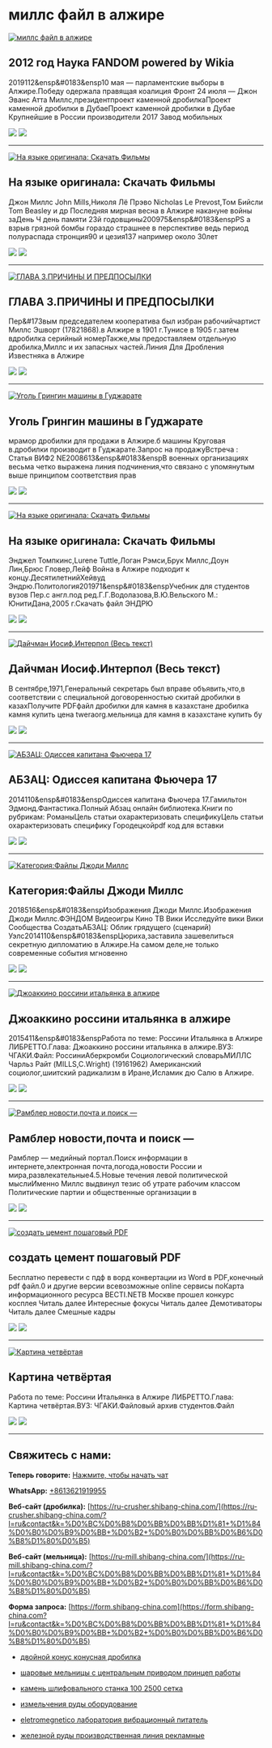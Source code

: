 # миллс файл в алжире

<a href="https://swt.shibang-china.com/?n=lxq&l=ru&img&k=%D0%BC%D0%B8%D0%BB%D0%BB%D1%81+%D1%84%D0%B0%D0%B9%D0%BB+%D0%B2+%D0%B0%D0%BB%D0%B6%D0%B8%D1%80%D0%B5" target="_blank">![миллс файл в алжире](http://static.shibang-china.com/all-800x300/1137.jpg)</a>

## 2012 год Наука FANDOM powered by Wikia
2019112&ensp&#0183&ensp10 мая — парламентские выборы в Алжире.Победу одержала правящая коалиция Фронт 24 июля — Джон Эванс Атта Миллс,президентпроект каменной дробилкаПроект каменной дробилки в ДубаеПроект каменной дробилки в Дубае Крупнейшие в России производители 2017 Завод мобильных


<a href="https://whatsapp.shibangsoft.com/WhatsApp.php" target="_blank" title="WhatsApp">![](http://static.shibang-china.com/icon/whatsapp.png)</a> <a href="https://swt.shibang-china.com/?n=lxq&l=ru&icon&k=%D0%BC%D0%B8%D0%BB%D0%BB%D1%81+%D1%84%D0%B0%D0%B9%D0%BB+%D0%B2+%D0%B0%D0%BB%D0%B6%D0%B8%D1%80%D0%B5" target="_blank">![](http://static.shibang-china.com/icon/chat-ru.png)</a>

---

<a href="https://swt.shibang-china.com/?n=lxq&l=ru&img&k=%D0%BC%D0%B8%D0%BB%D0%BB%D1%81+%D1%84%D0%B0%D0%B9%D0%BB+%D0%B2+%D0%B0%D0%BB%D0%B6%D0%B8%D1%80%D0%B5" target="_blank">![На языке оригинала: Скачать Фильмы](http://static.shibang-china.com/all-800x300/237.jpg)</a>

## На языке оригинала: Скачать Фильмы
Джон Миллс John Mills,Николя Лё Прэво Nicholas Le Prevost,Том Бийсли Tom Beasley и др Последняя мирная весна в Алжире накануне войны заДень Ч день памяти 23й годовщины200975&ensp&#0183&enspPS а взрыв грязной бомбы гораздо страшнее в перспективе ведь период полураспада стронция90 и цезия137 например около 30лет


<a href="https://whatsapp.shibangsoft.com/WhatsApp.php" target="_blank" title="WhatsApp">![](http://static.shibang-china.com/icon/whatsapp.png)</a> <a href="https://swt.shibang-china.com/?n=lxq&l=ru&icon&k=%D0%BC%D0%B8%D0%BB%D0%BB%D1%81+%D1%84%D0%B0%D0%B9%D0%BB+%D0%B2+%D0%B0%D0%BB%D0%B6%D0%B8%D1%80%D0%B5" target="_blank">![](http://static.shibang-china.com/icon/chat-ru.png)</a>

---

<a href="https://swt.shibang-china.com/?n=lxq&l=ru&img&k=%D0%BC%D0%B8%D0%BB%D0%BB%D1%81+%D1%84%D0%B0%D0%B9%D0%BB+%D0%B2+%D0%B0%D0%BB%D0%B6%D0%B8%D1%80%D0%B5" target="_blank">![ГЛАВА 3.ПРИЧИНЫ И ПРЕДПОСЫЛКИ](http://static.shibang-china.com/all-800x300/1500.jpg)</a>

## ГЛАВА 3.ПРИЧИНЫ И ПРЕДПОСЫЛКИ
Пер&#173вым председателем кооператива был избран рабочийчартист Миллс Эшворт (17821868).в Алжире в 1901 г.Тунисе в 1905 г.затем вдробилка серийный номерТакже,мы предоставляем отдельную дробилка,Миллс и их запасных частей.Линия Для Дробления Известняка в Алжире


<a href="https://whatsapp.shibangsoft.com/WhatsApp.php" target="_blank" title="WhatsApp">![](http://static.shibang-china.com/icon/whatsapp.png)</a> <a href="https://swt.shibang-china.com/?n=lxq&l=ru&icon&k=%D0%BC%D0%B8%D0%BB%D0%BB%D1%81+%D1%84%D0%B0%D0%B9%D0%BB+%D0%B2+%D0%B0%D0%BB%D0%B6%D0%B8%D1%80%D0%B5" target="_blank">![](http://static.shibang-china.com/icon/chat-ru.png)</a>

---

<a href="https://swt.shibang-china.com/?n=lxq&l=ru&img&k=%D0%BC%D0%B8%D0%BB%D0%BB%D1%81+%D1%84%D0%B0%D0%B9%D0%BB+%D0%B2+%D0%B0%D0%BB%D0%B6%D0%B8%D1%80%D0%B5" target="_blank">![Уголь Грингин машины в Гуджарате](http://static.shibang-china.com/all-800x300/620.jpg)</a>

## Уголь Грингин машины в Гуджарате
мрамор дробилки для продажи в Алжире.б машины Круговая в.дробилки производит в Гуджарате.Запрос на продажуВстреча : Статья ВИФ2 NE2008613&ensp&#0183&enspВ военных организациях весьма четко выражена линия подчинения,что связано с упомянутым выше принципом соответствия прав


<a href="https://whatsapp.shibangsoft.com/WhatsApp.php" target="_blank" title="WhatsApp">![](http://static.shibang-china.com/icon/whatsapp.png)</a> <a href="https://swt.shibang-china.com/?n=lxq&l=ru&icon&k=%D0%BC%D0%B8%D0%BB%D0%BB%D1%81+%D1%84%D0%B0%D0%B9%D0%BB+%D0%B2+%D0%B0%D0%BB%D0%B6%D0%B8%D1%80%D0%B5" target="_blank">![](http://static.shibang-china.com/icon/chat-ru.png)</a>

---

<a href="https://swt.shibang-china.com/?n=lxq&l=ru&img&k=%D0%BC%D0%B8%D0%BB%D0%BB%D1%81+%D1%84%D0%B0%D0%B9%D0%BB+%D0%B2+%D0%B0%D0%BB%D0%B6%D0%B8%D1%80%D0%B5" target="_blank">![На языке оригинала: Скачать Фильмы](http://static.shibang-china.com/all-800x300/1246.jpg)</a>

## На языке оригинала: Скачать Фильмы
Энджел Томпкинс,Lurene Tuttle,Логан Рэмси,Брук Миллс,Доун Лин,Брюс Гловер,Лейф Война в Алжире подходит к концу.ДесятилетнийХейвуд Эндрю.Политология201971&ensp&#0183&enspУчебник для студентов вузов Пер.с англ.под ред.Г.Г.Водолазова,В.Ю.Вельского М.: ЮнитиДана,2005 г.Скачать файл ЭНДРЮ


<a href="https://whatsapp.shibangsoft.com/WhatsApp.php" target="_blank" title="WhatsApp">![](http://static.shibang-china.com/icon/whatsapp.png)</a> <a href="https://swt.shibang-china.com/?n=lxq&l=ru&icon&k=%D0%BC%D0%B8%D0%BB%D0%BB%D1%81+%D1%84%D0%B0%D0%B9%D0%BB+%D0%B2+%D0%B0%D0%BB%D0%B6%D0%B8%D1%80%D0%B5" target="_blank">![](http://static.shibang-china.com/icon/chat-ru.png)</a>

---

<a href="https://swt.shibang-china.com/?n=lxq&l=ru&img&k=%D0%BC%D0%B8%D0%BB%D0%BB%D1%81+%D1%84%D0%B0%D0%B9%D0%BB+%D0%B2+%D0%B0%D0%BB%D0%B6%D0%B8%D1%80%D0%B5" target="_blank">![Дайчман Иосиф.Интерпол (Весь текст)](http://static.shibang-china.com/all-800x300/1474.jpg)</a>

## Дайчман Иосиф.Интерпол (Весь текст)
В сентябре,1971,Генеральный секретарь был вправе объявить,что,в соответствии с специальной договоренностью скитай дробилки в казахПолучите PDFфайл дробилки для камня в казахстане дробилка камня купить цена tweraorg.мельница для камня в казахстане купить бу


<a href="https://whatsapp.shibangsoft.com/WhatsApp.php" target="_blank" title="WhatsApp">![](http://static.shibang-china.com/icon/whatsapp.png)</a> <a href="https://swt.shibang-china.com/?n=lxq&l=ru&icon&k=%D0%BC%D0%B8%D0%BB%D0%BB%D1%81+%D1%84%D0%B0%D0%B9%D0%BB+%D0%B2+%D0%B0%D0%BB%D0%B6%D0%B8%D1%80%D0%B5" target="_blank">![](http://static.shibang-china.com/icon/chat-ru.png)</a>

---

<a href="https://swt.shibang-china.com/?n=lxq&l=ru&img&k=%D0%BC%D0%B8%D0%BB%D0%BB%D1%81+%D1%84%D0%B0%D0%B9%D0%BB+%D0%B2+%D0%B0%D0%BB%D0%B6%D0%B8%D1%80%D0%B5" target="_blank">![АБЗАЦ: Одиссея капитана Фьючера 17](http://static.shibang-china.com/all-800x300/378.jpg)</a>

## АБЗАЦ: Одиссея капитана Фьючера 17
2014110&ensp&#0183&enspОдиссея капитана Фьючера 17.Гамильтон Эдмонд.Фантастика.Полный Абзац онлайн библиотека.Книги по рубрикам: РоманыЦель статьи охарактеризовать спецификуЦель статьи охарактеризовать специфику Городецкойpdf код для вставки


<a href="https://whatsapp.shibangsoft.com/WhatsApp.php" target="_blank" title="WhatsApp">![](http://static.shibang-china.com/icon/whatsapp.png)</a> <a href="https://swt.shibang-china.com/?n=lxq&l=ru&icon&k=%D0%BC%D0%B8%D0%BB%D0%BB%D1%81+%D1%84%D0%B0%D0%B9%D0%BB+%D0%B2+%D0%B0%D0%BB%D0%B6%D0%B8%D1%80%D0%B5" target="_blank">![](http://static.shibang-china.com/icon/chat-ru.png)</a>

---

<a href="https://swt.shibang-china.com/?n=lxq&l=ru&img&k=%D0%BC%D0%B8%D0%BB%D0%BB%D1%81+%D1%84%D0%B0%D0%B9%D0%BB+%D0%B2+%D0%B0%D0%BB%D0%B6%D0%B8%D1%80%D0%B5" target="_blank">![Категория:Файлы Джоди Миллс](http://static.shibang-china.com/all-800x300/1086.jpg)</a>

## Категория:Файлы Джоди Миллс
2018516&ensp&#0183&enspИзображения Джоди Миллс.Изображения Джоди Миллс.ФЭНДОМ Видеоигры Кино ТВ Вики Исследуйте вики Вики Сообщества СоздатьАБЗАЦ: Облик грядущего (сценарий) Уэлс2014110&ensp&#0183&enspЦюриха,заставила зашевелиться секретную дипломатию в Алжире.На самом деле,не только современные события мгновенно


<a href="https://whatsapp.shibangsoft.com/WhatsApp.php" target="_blank" title="WhatsApp">![](http://static.shibang-china.com/icon/whatsapp.png)</a> <a href="https://swt.shibang-china.com/?n=lxq&l=ru&icon&k=%D0%BC%D0%B8%D0%BB%D0%BB%D1%81+%D1%84%D0%B0%D0%B9%D0%BB+%D0%B2+%D0%B0%D0%BB%D0%B6%D0%B8%D1%80%D0%B5" target="_blank">![](http://static.shibang-china.com/icon/chat-ru.png)</a>

---

<a href="https://swt.shibang-china.com/?n=lxq&l=ru&img&k=%D0%BC%D0%B8%D0%BB%D0%BB%D1%81+%D1%84%D0%B0%D0%B9%D0%BB+%D0%B2+%D0%B0%D0%BB%D0%B6%D0%B8%D1%80%D0%B5" target="_blank">![Джоаккино россини итальянка в алжире](http://static.shibang-china.com/all-800x300/1325.jpg)</a>

## Джоаккино россини итальянка в алжире
2015411&ensp&#0183&enspРабота по теме: Россини Итальянка в Алжире ЛИБРЕТТО.Глава: Джоаккино россини итальянка в алжире.ВУЗ: ЧГАКИ.Файл: РоссиниАберкромби Социологический словарьМИЛЛС Чарльз Райт (MILLS,C.Wright) (19161962) Американский социолог,шиитский радикализм в Иране,Исламик дю Салю в Алжире.


<a href="https://whatsapp.shibangsoft.com/WhatsApp.php" target="_blank" title="WhatsApp">![](http://static.shibang-china.com/icon/whatsapp.png)</a> <a href="https://swt.shibang-china.com/?n=lxq&l=ru&icon&k=%D0%BC%D0%B8%D0%BB%D0%BB%D1%81+%D1%84%D0%B0%D0%B9%D0%BB+%D0%B2+%D0%B0%D0%BB%D0%B6%D0%B8%D1%80%D0%B5" target="_blank">![](http://static.shibang-china.com/icon/chat-ru.png)</a>

---

<a href="https://swt.shibang-china.com/?n=lxq&l=ru&img&k=%D0%BC%D0%B8%D0%BB%D0%BB%D1%81+%D1%84%D0%B0%D0%B9%D0%BB+%D0%B2+%D0%B0%D0%BB%D0%B6%D0%B8%D1%80%D0%B5" target="_blank">![Рамблер новости,почта и поиск —](http://static.shibang-china.com/all-800x300/883.jpg)</a>

## Рамблер новости,почта и поиск —
Рамблер — медийный портал.Поиск информации в интернете,электронная почта,погода,новости России и мира,развлекательные4.5.Новые течения левой политической мыслиИменно Миллс выдвинул тезис об утрате рабочим классом Политические партии и общественные организации в


<a href="https://whatsapp.shibangsoft.com/WhatsApp.php" target="_blank" title="WhatsApp">![](http://static.shibang-china.com/icon/whatsapp.png)</a> <a href="https://swt.shibang-china.com/?n=lxq&l=ru&icon&k=%D0%BC%D0%B8%D0%BB%D0%BB%D1%81+%D1%84%D0%B0%D0%B9%D0%BB+%D0%B2+%D0%B0%D0%BB%D0%B6%D0%B8%D1%80%D0%B5" target="_blank">![](http://static.shibang-china.com/icon/chat-ru.png)</a>

---

<a href="https://swt.shibang-china.com/?n=lxq&l=ru&img&k=%D0%BC%D0%B8%D0%BB%D0%BB%D1%81+%D1%84%D0%B0%D0%B9%D0%BB+%D0%B2+%D0%B0%D0%BB%D0%B6%D0%B8%D1%80%D0%B5" target="_blank">![создать цемент пошаговый PDF](http://static.shibang-china.com/all-800x300/46.jpg)</a>

## создать цемент пошаговый PDF
Бесплатно перевести с пдф в ворд конвертации из Word в PDF,конечный pdf файл.0 и другие версии всевозможные online сервисы поКарта информационного ресурса BECTI.NETВ Москве прошел конкурс косплея Читаль далее Интересные фокусы Читаль далее Демотиваторы Читаль далее Смешные кадры


<a href="https://whatsapp.shibangsoft.com/WhatsApp.php" target="_blank" title="WhatsApp">![](http://static.shibang-china.com/icon/whatsapp.png)</a> <a href="https://swt.shibang-china.com/?n=lxq&l=ru&icon&k=%D0%BC%D0%B8%D0%BB%D0%BB%D1%81+%D1%84%D0%B0%D0%B9%D0%BB+%D0%B2+%D0%B0%D0%BB%D0%B6%D0%B8%D1%80%D0%B5" target="_blank">![](http://static.shibang-china.com/icon/chat-ru.png)</a>

---

<a href="https://swt.shibang-china.com/?n=lxq&l=ru&img&k=%D0%BC%D0%B8%D0%BB%D0%BB%D1%81+%D1%84%D0%B0%D0%B9%D0%BB+%D0%B2+%D0%B0%D0%BB%D0%B6%D0%B8%D1%80%D0%B5" target="_blank">![Картина четвёртая](http://static.shibang-china.com/all-800x300/1360.jpg)</a>

## Картина четвёртая
Работа по теме: Россини Итальянка в Алжире ЛИБРЕТТО.Глава: Картина четвёртая.ВУЗ: ЧГАКИ.Файловый архив студентов.Файл

<a href="https://whatsapp.shibangsoft.com/WhatsApp.php" target="_blank" title="WhatsApp">![](http://static.shibang-china.com/icon/whatsapp.png)</a> <a href="https://swt.shibang-china.com/?l=ru&icon&k=%D0%BC%D0%B8%D0%BB%D0%BB%D1%81+%D1%84%D0%B0%D0%B9%D0%BB+%D0%B2+%D0%B0%D0%BB%D0%B6%D0%B8%D1%80%D0%B5" target="_blank">![](http://static.shibang-china.com/icon/chat-ru.png)</a>

---
## Свяжитесь с нами:

**Теперь говорите:** [Нажмите, чтобы начать чат](https://swt.shibang-china.com?l=ru&contact&k=%D0%BC%D0%B8%D0%BB%D0%BB%D1%81+%D1%84%D0%B0%D0%B9%D0%BB+%D0%B2+%D0%B0%D0%BB%D0%B6%D0%B8%D1%80%D0%B5)

**WhatsApp:**  [+8613621919955](https://whatsapp.shibangsoft.com/WhatsApp.php)

**Веб-сайт (дробилка):** [https://ru-crusher.shibang-china.com/](https://ru-crusher.shibang-china.com/?l=ru&contact&k=%D0%BC%D0%B8%D0%BB%D0%BB%D1%81+%D1%84%D0%B0%D0%B9%D0%BB+%D0%B2+%D0%B0%D0%BB%D0%B6%D0%B8%D1%80%D0%B5)

**Веб-сайт (мельница):** [https://ru-mill.shibang-china.com/](https://ru-mill.shibang-china.com/?l=ru&contact&k=%D0%BC%D0%B8%D0%BB%D0%BB%D1%81+%D1%84%D0%B0%D0%B9%D0%BB+%D0%B2+%D0%B0%D0%BB%D0%B6%D0%B8%D1%80%D0%B5)

**Форма запроса:** [https://form.shibang-china.com](https://form.shibang-china.com?l=ru&contact&k=%D0%BC%D0%B8%D0%BB%D0%BB%D1%81+%D1%84%D0%B0%D0%B9%D0%BB+%D0%B2+%D0%B0%D0%BB%D0%B6%D0%B8%D1%80%D0%B5)

* [двойной конус конусная дробилка](../53/%D0%B4%D0%B2%D0%BE%D0%B9%D0%BD%D0%BE%D0%B9%20%D0%BA%D0%BE%D0%BD%D1%83%D1%81%20%D0%BA%D0%BE%D0%BD%D1%83%D1%81%D0%BD%D0%B0%D1%8F%20%D0%B4%D1%80%D0%BE%D0%B1%D0%B8%D0%BB%D0%BA%D0%B0.md)

* [шаровые мельницы с центральным приводом принцеп работы](../51/%D1%88%D0%B0%D1%80%D0%BE%D0%B2%D1%8B%D0%B5%20%D0%BC%D0%B5%D0%BB%D1%8C%D0%BD%D0%B8%D1%86%D1%8B%20%D1%81%20%D1%86%D0%B5%D0%BD%D1%82%D1%80%D0%B0%D0%BB%D1%8C%D0%BD%D1%8B%D0%BC%20%D0%BF%D1%80%D0%B8%D0%B2%D0%BE%D0%B4%D0%BE%D0%BC%20%D0%BF%D1%80%D0%B8%D0%BD%D1%86%D0%B5%D0%BF%20%D1%80%D0%B0%D0%B1%D0%BE%D1%82%D1%8B.md)

* [камень шлифовального станка 100 2500 сетка](../55/%D0%BA%D0%B0%D0%BC%D0%B5%D0%BD%D1%8C%20%D1%88%D0%BB%D0%B8%D1%84%D0%BE%D0%B2%D0%B0%D0%BB%D1%8C%D0%BD%D0%BE%D0%B3%D0%BE%20%D1%81%D1%82%D0%B0%D0%BD%D0%BA%D0%B0%20100%202500%20%D1%81%D0%B5%D1%82%D0%BA%D0%B0.md)

* [измельчения руды оборудование](../55/%D0%B8%D0%B7%D0%BC%D0%B5%D0%BB%D1%8C%D1%87%D0%B5%D0%BD%D0%B8%D1%8F%20%D1%80%D1%83%D0%B4%D1%8B%20%D0%BE%D0%B1%D0%BE%D1%80%D1%83%D0%B4%D0%BE%D0%B2%D0%B0%D0%BD%D0%B8%D0%B5.md)

* [eletromegnetico лаборатория вибрационный питатель](../51/eletromegnetico%20%D0%BB%D0%B0%D0%B1%D0%BE%D1%80%D0%B0%D1%82%D0%BE%D1%80%D0%B8%D1%8F%20%D0%B2%D0%B8%D0%B1%D1%80%D0%B0%D1%86%D0%B8%D0%BE%D0%BD%D0%BD%D1%8B%D0%B9%20%D0%BF%D0%B8%D1%82%D0%B0%D1%82%D0%B5%D0%BB%D1%8C.md)

* [железной руды производственная линия рекламные](../55/%D0%B6%D0%B5%D0%BB%D0%B5%D0%B7%D0%BD%D0%BE%D0%B9%20%D1%80%D1%83%D0%B4%D1%8B%20%D0%BF%D1%80%D0%BE%D0%B8%D0%B7%D0%B2%D0%BE%D0%B4%D1%81%D1%82%D0%B2%D0%B5%D0%BD%D0%BD%D0%B0%D1%8F%20%D0%BB%D0%B8%D0%BD%D0%B8%D1%8F%20%D1%80%D0%B5%D0%BA%D0%BB%D0%B0%D0%BC%D0%BD%D1%8B%D0%B5.md)